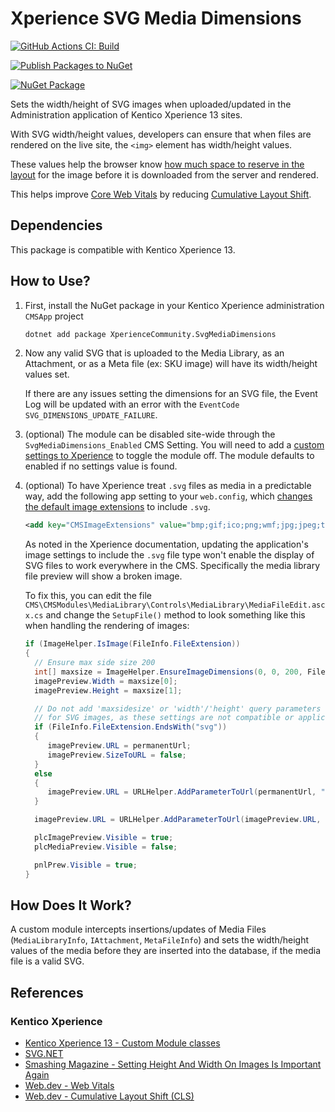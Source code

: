 # Xperience SVG Media Dimensions

[![GitHub Actions CI: Build](https://github.com/wiredviews/xperience-svg-media-dimensions/actions/workflows/ci.yml/badge.svg?branch=main)](https://github.com/wiredviews/xperience-svg-media-dimensions/actions/workflows/ci.yml)

[![Publish Packages to NuGet](https://github.com/wiredviews/xperience-svg-media-dimensions/actions/workflows/publish.yml/badge.svg?branch=main)](https://github.com/wiredviews/xperience-svg-media-dimensions/actions/workflows/publish.yml)

[![NuGet Package](https://img.shields.io/nuget/v/XperienceCommunity.SvgMediaDimensions.svg)](https://www.nuget.org/packages/XperienceCommunity.SvgMediaDimensions)

Sets the width/height of SVG images when uploaded/updated in the Administration application of Kentico Xperience 13 sites.

With SVG width/height values, developers can ensure that when files are rendered on the live site, the `<img>` element has width/height values.

These values help the browser know [how much space to reserve in the layout](https://www.smashingmagazine.com/2020/03/setting-height-width-images-important-again/) for the image before it is downloaded from the server and rendered.

This helps improve [Core Web Vitals](https://web.dev/vitals/) by reducing [Cumulative Layout Shift](https://web.dev/cls/).

## Dependencies

This package is compatible with Kentico Xperience 13.

## How to Use?

1. First, install the NuGet package in your Kentico Xperience administration `CMSApp` project

   ```bash
   dotnet add package XperienceCommunity.SvgMediaDimensions
   ```

1. Now any valid SVG that is uploaded to the Media Library, as an Attachment, or as a Meta file (ex: SKU image) will have its width/height values set.

    If there are any issues setting the dimensions for an SVG file, the Event Log will be updated with an error with the `EventCode` `SVG_DIMENSIONS_UPDATE_FAILURE`.

1. (optional) The module can be disabled site-wide through the `SvgMediaDimensions_Enabled` CMS Setting. You will need to add
a [custom settings to Xperience](https://docs.xperience.io/custom-development/creating-custom-modules/adding-custom-website-settings) to toggle the module off. The module defaults to enabled if no settings value is found.

1. (optional) To have Xperience treat `.svg` files as media in a predictable way, add the following app setting to your `web.config`, which [changes the default image extensions](https://docs.xperience.io/configuring-xperience/configuring-the-environment-for-content-editors/configuring-media-libraries/configuring-supported-file-types-in-media-libraries) to include `.svg`.

    ```xml
    <add key="CMSImageExtensions" value="bmp;gif;ico;png;wmf;jpg;jpeg;tiff;tif;svg" />
    ```

    As noted in the Xperience documentation, updating the application's image settings to include the `.svg` file type won't enable the display of SVG files to work everywhere in the CMS. Specifically the media library file preview will show a broken image.

    To fix this, you can edit the file `CMS\CMSModules\MediaLibrary\Controls\MediaLibrary\MediaFileEdit.ascx.cs` and change the `SetupFile()` method to look something like this when handling the rendering of images:

    ```csharp
    if (ImageHelper.IsImage(FileInfo.FileExtension))
   {
      // Ensure max side size 200
      int[] maxsize = ImageHelper.EnsureImageDimensions(0, 0, 200, FileInfo.FileImageWidth, FileInfo.FileImageHeight);
      imagePreview.Width = maxsize[0];
      imagePreview.Height = maxsize[1];

      // Do not add 'maxsidesize' or 'width'/'height' query parameters to the image URL
      // for SVG images, as these settings are not compatible or applicable
      if (FileInfo.FileExtension.EndsWith("svg"))
      {
         imagePreview.URL = permanentUrl;
         imagePreview.SizeToURL = false;
      }
      else
      {
         imagePreview.URL = URLHelper.AddParameterToUrl(permanentUrl, "maxsidesize", "200");
      }

      imagePreview.URL = URLHelper.AddParameterToUrl(imagePreview.URL, "chset", Guid.NewGuid().ToString());

      plcImagePreview.Visible = true;
      plcMediaPreview.Visible = false;

      pnlPrew.Visible = true;
   }
   ```

## How Does It Work?

A custom module intercepts insertions/updates of Media Files (`MediaLibraryInfo`, `IAttachment`, `MetaFileInfo`) and sets the width/height
values of the media before they are inserted into the database, if the media file is a valid SVG.

## References

### Kentico Xperience

- [Kentico Xperience 13 - Custom Module classes](https://docs.xperience.io/custom-development/creating-custom-modules/initializing-modules-to-run-custom-code)
- [SVG.NET](https://github.com/svg-net/SVG)
- [Smashing Magazine - Setting Height And Width On Images Is Important Again](https://www.smashingmagazine.com/2020/03/setting-height-width-images-important-again/)
- [Web.dev - Web Vitals](https://web.dev/vitals/)
- [Web.dev - Cumulative Layout Shift (CLS)](https://web.dev/cls/)
